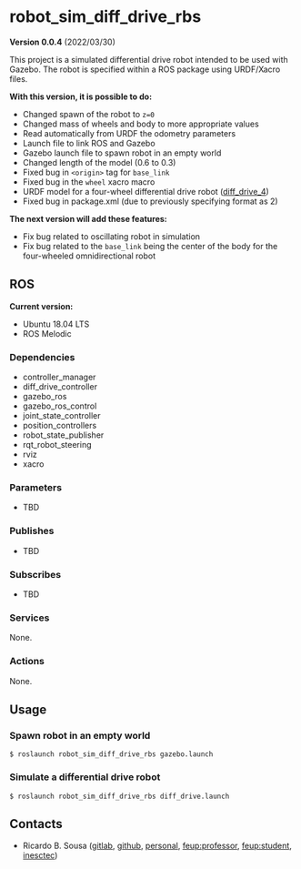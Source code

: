 # robot_sim_diff_drive_rbs

**Version 0.0.4** (2022/03/30)

This project is a simulated differential drive robot intended to be used with
Gazebo. The robot is specified within a ROS package using URDF/Xacro files.

**With this version, it is possible to do:**

- Changed spawn of the robot to `z=0`
- Changed mass of wheels and body to more appropriate values
- Read automatically from URDF the odometry parameters
- Launch file to link ROS and Gazebo
- Gazebo launch file to spawn robot in an empty world
- Changed length of the model (0.6 to 0.3)
- Fixed bug in `<origin>` tag for `base_link`
- Fixed bug in the `wheel` xacro macro
- URDF model for a four-wheel differential drive robot
  ([diff_drive_4](/urdf/diff_drive_4.urdf.xacro))
- Fixed bug in package.xml (due to previously specifying format as 2)

**The next version will add these features:**

- Fix bug related to oscillating robot in simulation
- Fix bug related to the `base_link` being the center of the body for the 
  four-wheeled omnidirectional robot

## ROS

**Current version:**

- Ubuntu 18.04 LTS 
- ROS Melodic

### Dependencies

- controller_manager
- diff_drive_controller
- gazebo_ros
- gazebo_ros_control
- joint_state_controller
- position_controllers
- robot_state_publisher
- rqt_robot_steering
- rviz
- xacro

### Parameters

- TBD

### Publishes

- TBD

### Subscribes

- TBD

### Services

None.

### Actions

None.

## Usage

### Spawn robot in an empty world

```shell
$ roslaunch robot_sim_diff_drive_rbs gazebo.launch
```

### Simulate a differential drive robot

```shell
$ roslaunch robot_sim_diff_drive_rbs diff_drive.launch
```

## Contacts

- Ricardo B. Sousa ([gitlab](https://gitlab.com/sousarbarb/),
  [github](https://github.com/sousarbarb/),
  [personal](mailto:sousa.ricardob@outlook.com),
  [feup:professor](mailto:rbs@fe.up.pt),
  [feup:student](mailto:up201503004@edu.fe.up.pt),
  [inesctec](mailto:ricardo.b.sousa@inesctec.pt))
